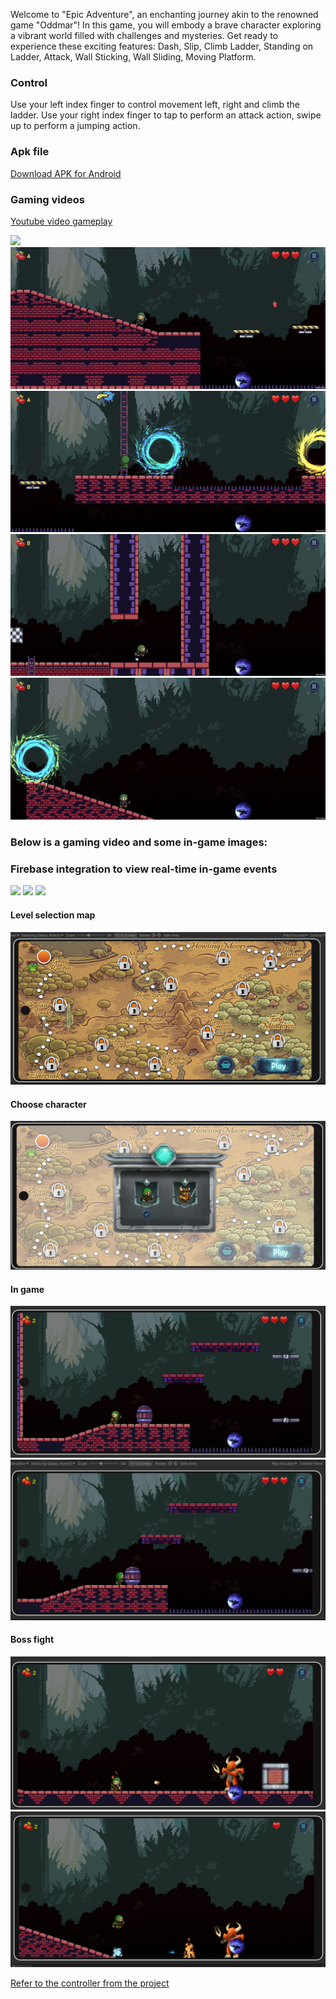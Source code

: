 Welcome to "Epic Adventure", an enchanting journey akin to the renowned game "Oddmar"! In this game, you will embody a brave character exploring a vibrant world filled with challenges and mysteries. Get ready to experience these exciting features: 
Dash, Slip, Climb Ladder, Standing on Ladder, Attack, Wall Sticking, Wall Sliding, Moving Platform.
### Control
Use your left index finger to control movement left, right and climb the ladder. 
Use your right index finger to tap to perform an attack action, swipe up to perform a jumping action.

### Apk file 
[Download APK for Android](https://github.com/gdstones/Platformer-v5/releases)

### Gaming videos
[Youtube video gameplay](https://www.youtube.com/watch?v=6OMi2AWub1Q)

![](https://github.com/gdstones/Platformer-v5/blob/master/Screenshots/output1.gif)
![](https://github.com/gd-stones/Platformer-v5/blob/master/Screenshots/3.gif)
![](https://github.com/gd-stones/Platformer-v5/blob/master/Screenshots/4.gif)
![](https://github.com/gd-stones/Platformer-v5/blob/master/Screenshots/5.gif)
![](https://github.com/gd-stones/Platformer-v5/blob/master/Screenshots/6.gif)

### Below is a gaming video and some in-game images:
### Firebase integration to view real-time in-game events
![](https://github.com/gdstones/Platformer-v5/blob/master/Screenshots/firebase1.png)
![](https://github.com/gdstones/Platformer-v5/blob/master/Screenshots/firebase2.png)
![](https://github.com/gdstones/Platformer-v5/blob/master/Screenshots/firebase3.png)
#### Level selection map
![](https://github.com/gd-stones/Platformer-v5/blob/master/Screenshots/1.png)
#### Choose character
![](https://github.com/gd-stones/Platformer-v5/blob/master/Screenshots/2.png)
#### In game
![](https://github.com/gd-stones/Platformer-v5/blob/master/Screenshots/3_.png)
![](https://github.com/gd-stones/Platformer-v5/blob/master/Screenshots/4_.png)
#### Boss fight
![](https://github.com/gd-stones/Platformer-v5/blob/master/Screenshots/5_.png)
![](https://github.com/gd-stones/Platformer-v5/blob/master/Screenshots/6_.png)

[Refer to the controller from the project](https://github.com/cjddmut/Unity-2D-Platformer-Controller)

